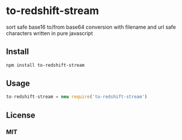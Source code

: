 # to-redshift-stream

sort safe base16 to/from base64 conversion with filename and url safe characters written in pure javascript 

## Install

```sh
npm install to-redshift-stream
```

## Usage

```js
to-redshift-stream = new require('to-redshift-stream')
```

## License

### MIT
